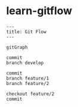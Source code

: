 # learn-gitflow

```mermaid
---
title: Git Flow
---

gitGraph

commit
branch develop

commit
branch feature/1
branch feature/2

checkout feature/2
commit
```
